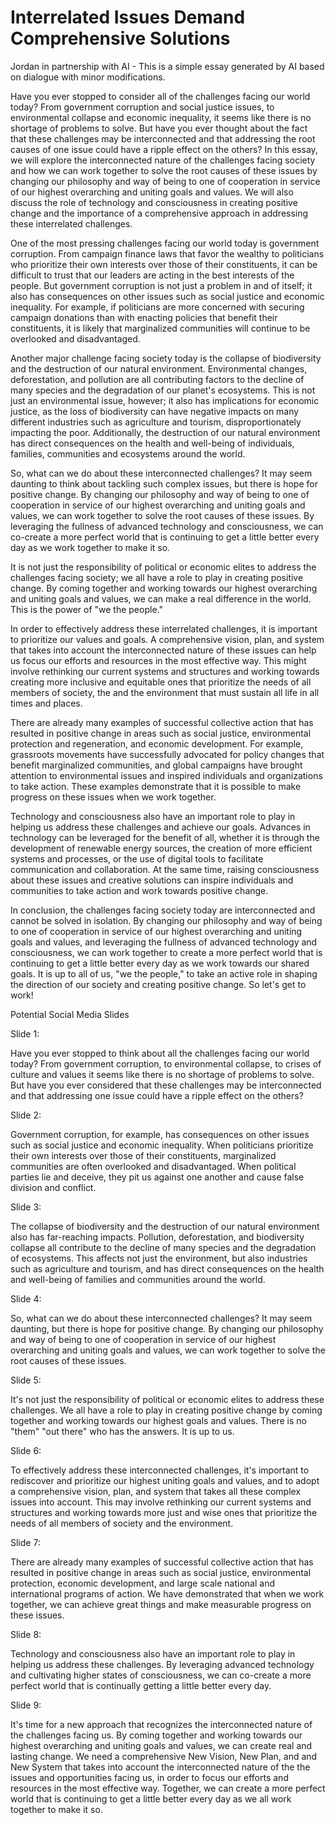 # Interrelated Issues Demand Comprehensive Solutions

Jordan in partnership with AI - This is a simple essay generated by AI based on dialogue with minor modifications. 

Have you ever stopped to consider all of the challenges facing our world today? From government corruption and social justice issues, to environmental collapse and economic inequality, it seems like there is no shortage of problems to solve. But have you ever thought about the fact that these challenges may be interconnected and that addressing the root causes of one issue could have a ripple effect on the others? In this essay, we will explore the interconnected nature of the challenges facing society and how we can work together to solve the root causes of these issues by changing our philosophy and way of being to one of cooperation in service of our highest overarching and uniting goals and values. We will also discuss the role of technology and consciousness in creating positive change and the importance of a comprehensive approach in addressing these interrelated challenges.

One of the most pressing challenges facing our world today is government corruption. From campaign finance laws that favor the wealthy to politicians who prioritize their own interests over those of their constituents, it can be difficult to trust that our leaders are acting in the best interests of the people. But government corruption is not just a problem in and of itself; it also has consequences on other issues such as social justice and economic inequality. For example, if politicians are more concerned with securing campaign donations than with enacting policies that benefit their constituents, it is likely that marginalized communities will continue to be overlooked and disadvantaged.

Another major challenge facing society today is the collapse of biodiversity and the destruction of our natural environment. Environmental changes, deforestation, and pollution are all contributing factors to the decline of many species and the degradation of our planet's ecosystems. This is not just an environmental issue, however; it also has implications for economic justice, as the loss of biodiversity can have negative impacts on many different industries such as agriculture and tourism, disproportionately impacting the poor. Additionally, the destruction of our natural environment has direct consequences on the health and well-being of individuals, families, communities and ecosystems around the world.

So, what can we do about these interconnected challenges? It may seem daunting to think about tackling such complex issues, but there is hope for positive change. By changing our philosophy and way of being to one of cooperation in service of our highest overarching and uniting goals and values, we can work together to solve the root causes of these issues. By leveraging the fullness of advanced technology and consciousness, we can co-create a more perfect world that is continuing to get a little better every day as we work together to make it so.

It is not just the responsibility of political or economic elites to address the challenges facing society; we all have a role to play in creating positive change. By coming together and working towards our highest overarching and uniting goals and values, we can make a real difference in the world. This is the power of "we the people."

In order to effectively address these interrelated challenges, it is important to prioritize our values and goals. A comprehensive vision, plan, and system that takes into account the interconnected nature of these issues can help us focus our efforts and resources in the most effective way. This might involve rethinking our current systems and structures and working towards creating more inclusive and equitable ones that prioritize the needs of all members of society, the and the environment that must sustain all life in all times and places. 

There are already many examples of successful collective action that has resulted in positive change in areas such as social justice, environmental protection and regeneration, and economic development. For example, grassroots movements have successfully advocated for policy changes that benefit marginalized communities, and global campaigns have brought attention to environmental issues and inspired individuals and organizations to take action. These examples demonstrate that it is possible to make progress on these issues when we work together.

Technology and consciousness also have an important role to play in helping us address these challenges and achieve our goals. Advances in technology can be leveraged for the benefit of all, whether it is through the development of renewable energy sources, the creation of more efficient systems and processes, or the use of digital tools to facilitate communication and collaboration. At the same time, raising consciousness about these issues and creative solutions can inspire individuals and communities to take action and work towards positive change.

In conclusion, the challenges facing society today are interconnected and cannot be solved in isolation. By changing our philosophy and way of being to one of cooperation in service of our highest overarching and uniting goals and values, and leveraging the fullness of advanced technology and consciousness, we can work together to create a more perfect world that is continuing to get a little better every day as we work towards our shared goals. It is up to all of us, "we the people," to take an active role in shaping the direction of our society and creating positive change. So let's get to work! 

Potential Social Media Slides 

Slide 1: 

Have you ever stopped to think about all the challenges facing our world today? From government corruption, to environmental collapse, to crises of culture and values it seems like there is no shortage of problems to solve. But have you ever considered that these challenges may be interconnected and that addressing one issue could have a ripple effect on the others?

Slide 2: 

Government corruption, for example, has consequences on other issues such as social justice and economic inequality. When politicians prioritize their own interests over those of their constituents, marginalized communities are often overlooked and disadvantaged. When political parties lie and deceive, they pit us against one another and cause false division and conflict. 

Slide 3: 

The collapse of biodiversity and the destruction of our natural environment also has far-reaching impacts. Pollution, deforestation, and biodiversity collapse all contribute to the decline of many species and the degradation of ecosystems. This affects not just the environment, but also industries such as agriculture and tourism, and has direct consequences on the health and well-being of families and communities around the world.

Slide 4: 

So, what can we do about these interconnected challenges? It may seem daunting, but there is hope for positive change. By changing our philosophy and way of being to one of cooperation in service of our highest overarching and uniting goals and values, we can work together to solve the root causes of these issues.

Slide 5: 

It's not just the responsibility of political or economic elites to address these challenges. We all have a role to play in creating positive change by coming together and working towards our highest goals and values. There is no "them" "out there" who has the answers. It is up to us. 

Slide 6: 

To effectively address these interconnected challenges, it's important to rediscover and prioritize our highest uniting goals and values, and to adopt a comprehensive vision, plan, and system that takes all these complex issues into account. This may involve rethinking our current systems and structures and working towards more just and wise ones that prioritize the needs of all members of society and the environment.

Slide 7: 

There are already many examples of successful collective action that has resulted in positive change in areas such as social justice, environmental protection, economic development, and large scale national and international programs of action. We have demonstrated that when we work together, we can achieve great things and make measurable progress on these issues. 

Slide 8: 

Technology and consciousness also have an important role to play in helping us address these challenges. By leveraging advanced technology and cultivating higher states of consciousness, we can co-create a more perfect world that is continually getting a little better every day.

Slide 9:

It's time for a new approach that recognizes the interconnected nature of the challenges facing us. By coming together and working towards our highest overarching and uniting goals and values, we can create real and lasting change. We need a comprehensive New Vision, New Plan, and and New System that takes into account the interconnected nature of the the issues and opportunities facing us, in order to focus our efforts and resources in the most effective way. Together, we can create a more perfect world that is continuing to get a little better every day as we all work together to make it so. 